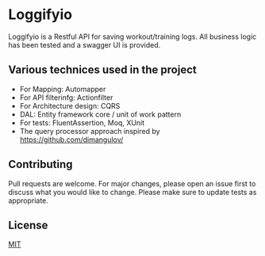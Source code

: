 # Loggifyio

Loggifyio is a Restful API for saving workout/training logs. All business logic has been tested and a swagger UI is provided.

## Various technices used in the project

* For Mapping: Automapper
* For API filterinfg: Actionfilter
* For Architecture design: CQRS
* DAL: Entity framework core / unit of work pattern
* For tests: FluentAssertion, Moq, XUnit
* The query processor approach inspired by https://github.com/dimangulov/

## Contributing
Pull requests are welcome. For major changes, please open an issue first to discuss what you would like to change.
Please make sure to update tests as appropriate.

## License
[MIT](https://choosealicense.com/licenses/mit/)
